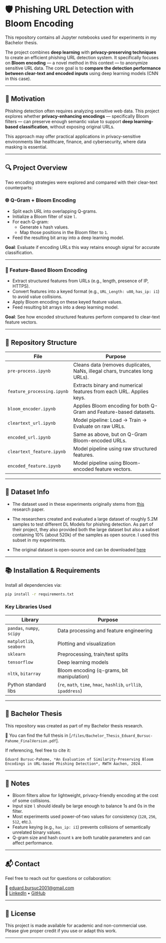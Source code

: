 # 🛡️ Phishing URL Detection with Bloom Encoding

This repository contains all Jupyter notebooks used for experiments in my Bachelor thesis.

The project combines **deep learning** with **privacy-preserving techniques** to create an efficient phishing URL detection system. It specifically focuses on **Bloom encoding** — a novel method in this context — to anonymize sensitive URL data. The core goal is to **compare the detection performance between clear-text and encoded inputs** using deep learning models (CNN in this case).

---

## 🧠 Motivation

Phishing detection often requires analyzing sensitive web data. This project explores whether **privacy-enhancing encodings** — specifically Bloom filters — can preserve enough semantic value to support **deep learning-based classification**, without exposing original URLs.

This approach may offer practical applications in privacy-sensitive environments like healthcare, finance, and cybersecurity, where data masking is essential.

---

## 🔍 Project Overview

Two encoding strategies were explored and compared with their clear-text counterparts:

### 🌐 Q-Gram + Bloom Encoding

- Split each URL into overlapping Q-grams.
- Initialize a Bloom filter of size `l`.
- For each Q-gram:
  - Generate `k` hash values.
  - Map those positions in the Bloom filter to `1`.
- Feed the resulting bit array into a deep learning model.

**Goal**: Evaluate if encoding URLs this way retains enough signal for accurate classification.

---

### 🧩 Feature-Based Bloom Encoding

- Extract structured features from URLs (e.g., length, presence of IP, HTTPS).
- Convert features into a keyed format (e.g., `URL_Length: u80`, `has_ip: i1`) to avoid value collisions.
- Apply Bloom encoding on these keyed feature values.
- Feed resulting bit arrays into a deep learning model.

**Goal**: See how encoded structured features perform compared to clear-text feature vectors.

---

## 📁 Repository Structure

| File | Purpose |
|------|---------|
| `pre-process.ipynb` | Cleans data (removes duplicates, NaNs, illegal chars, truncates long URLs). |
| `feature_processing.ipynb` | Extracts binary and numerical features from each URL. Applies keys. |
| `bloom_encoder.ipynb` | Applies Bloom encoding for both Q-Gram and Feature-based datasets. |
| `cleartext_url.ipynb` | Model pipeline: Load → Train → Evaluate on raw URLs. |
| `encoded_url.ipynb` | Same as above, but on Q-Gram Bloom-encoded URLs. |
| `cleartext_feature.ipynb` | Model pipeline using raw structured features. |
| `encoded_feature.ipynb` | Model pipeline using Bloom-encoded feature vectors. |

---

## 🧪 Dataset Info

- The dataset used in these experiments originally stems from [this](https://www.researchgate.net/publication/377343024_DEPHIDES_Deep_Learning_Based_Phishing_Detection_System) research paper.
- The researchers created and evaluated a large dataset of roughly 5.2M samples to test different DL Models for phishing detection. As part of their project, they also provided both the large dataset but also a subset containing 10% (about 520k) of the samples as open source. I used this subset in my experiments.

- The original dataset is open-source and can be downloaded [here](https://github.com/ebubekirbbr/dephides)

---

## 📚 Installation & Requirements

Install all dependencies via:

```bash
pip install -r requirements.txt
```

### Key Libraries Used

| Library | Purpose |
|--------|---------|
| `pandas`, `numpy`, `scipy` | Data processing and feature engineering |
| `matplotlib`, `seaborn` | Plotting and visualization |
| `sklearn` | Preprocessing, train/test splits |
| `tensorflow` | Deep learning models |
| `nltk`, `bitarray` | Bloom encoding (q-grams, bit manipulation) |
| Python standard libs | (`re`, `math`, `time`, `hmac`, `hashlib`, `urllib`, `ipaddress`) |

---

## 📄 Bachelor Thesis

This repository was created as part of my Bachelor thesis research.

📄 You can find the full thesis in [`/files/Bachelor_Thesis_Eduard_Bursuc-Pahome_FinalVersion.pdf`].

If referencing, feel free to cite it:

```
Eduard Bursuc-Pahome, *An Evaluation of Similarity-Preserving Bloom Encodings in URL-based Phishing Detection*, RWTH Aachen, 2024.
```

---

## 📌 Notes

- Bloom filters allow for lightweight, privacy-friendly encoding at the cost of some collisions.
- Input size `l` should ideally be large enough to balance 1s and 0s in the filter.
- Most experiments used power-of-two values for consistency (`128`, `256`, `512`, etc.).
- Feature keying (e.g., `has_ip: i1`) prevents collisions of semantically unrelated binary values.
- Q-gram size and hash count `k` are both tunable parameters and can affect performance.

---

## 📬 Contact

Feel free to reach out for questions or collaboration:

📧 eduard.bursuc2001@gmail.com  
🔗 [LinkedIn](https://www.linkedin.com/in/eduard-bursuc-pahome-620682350/) • [GitHub](https://github.com/eduardbursuc)


---

## 📎 License

This project is made available for academic and non-commercial use.  
Please give proper credit if you use or adapt this work.

---
